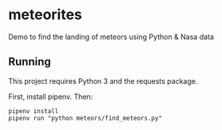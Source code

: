 # meteorites
Demo to find the landing of meteors using Python &amp; Nasa data

## Running

This project requires Python 3 and the requests package.

First, install pipenv. Then:

```
pipenv install
pipenv run "python meteors/find_meteors.py"

```
